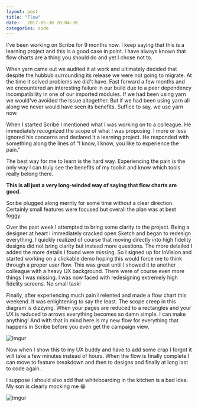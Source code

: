 ```yaml
---
layout: post
title: "Flow"
date:   2017-05-30 20:04:30
categories: code
---
```


I've been working on Scribe for 9 months now. I keep saying that this is a learning project and this is a good case in point. I have always known that flow charts are a thing you should do and yet I chose not to.

When yarn came out we audited it at work and ultimately decided that despite the hubbub surrounding its release we were not going to migrate. At the time it solved problems we did't have. Fast forward a few months and we encountered an interesting failure in our build due to a peer dependency incompatibility in one of our imported modules. If we had been using yarn we would've avoided the issue altogether. But if we had been using yarn all along we never would have seen its benefits. Suffice to say, we use yarn now.

When I started Scribe I mentioned what I was working on to a colleague. He immediately recognized the scope of what I was proposing. I more or less ignored his concerns and declared it a learning project. He responded with something along the lines of “I know, I know, you like to experience the pain.”

The best way for me to learn is the hard way. Experiencing the pain is the only way I can truly see the benefits of my toolkit and know which tools really belong there.

**This is all just a very long-winded way of saying that flow charts are good.**

Scribe plugged along merrily for some time without a clear direction. Certainly small features were focused but overall the plan was at best foggy.

Over the past week I attempted to bring some clarity to the project. Being a designer at heart I immediately cracked open Sketch and began to redesign everything. I quickly realized of course that moving directly into high fidelity designs did not bring clarity but instead more questions. The more detailed I added the more details I found were missing. So I signed up for InVision and started working on a clickable demo hoping this would force me to think through a proper user flow. This was great until I showed it to another colleague with a heavy UX background. There were of course even more things I was missing. I was now faced with redesigning extremely high fidelity screens. No small task!

Finally, after experiencing much pain I relented and made a flow chart this weekend. It was enlightening to say the least. The scope creep in this diagram is dizzying. When your pages are reduced to a rectangles and your UX is reduced to arrows everything becomes so damn simple. I can make anything! And with that in mind here is my new flow for everything that happens in Scribe before you even get the campaign view.

![Imgur](http://i.imgur.com/VtNJSAE.png)

Now when I show this to my UX buddy and have to add some crap I forgot it will take a few minutes instead of hours. When the flow is finally complete I can move to feature breakdown and then to designs and finally at long last to code again.

I suppose I should also add that whiteboarding in the kitchen is a bad idea. My son is clearly mocking me 😀

![Imgur](http://i.imgur.com/bjvMavx.jpg)
